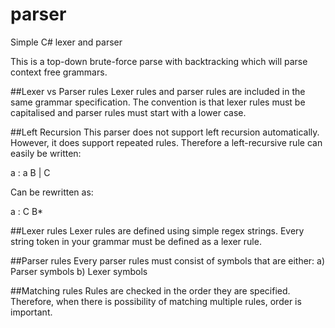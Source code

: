 # parser
Simple C# lexer and parser

This is a top-down brute-force parse with backtracking which will parse context free grammars.

##Lexer vs Parser rules
Lexer rules and parser rules are included in the same grammar specification. The convention
is that lexer rules must be capitalised and parser rules must start with a lower case.

##Left Recursion
This parser does not support left recursion automatically. However, it does support repeated rules.
Therefore a left-recursive rule can easily be written:

a : a B | C

Can be rewritten as:

a : C B*

##Lexer rules
Lexer rules are defined using simple regex strings. Every string token in your grammar must be defined as 
a lexer rule. 

##Parser rules
Every parser rules must consist of symbols that are either:
a) Parser symbols
b) Lexer symbols

##Matching rules
Rules are checked in the order they are specified. Therefore, when there is possibility
of matching multiple rules, order is important.

